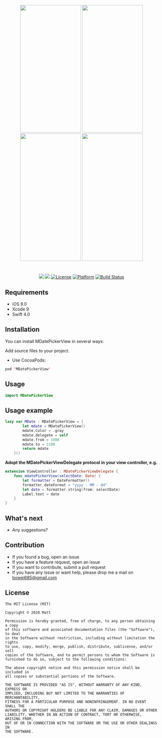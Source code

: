 <div align="center">
<img src="https://matt-bucket-images.s3-ap-southeast-1.amazonaws.com/MDatePickerView_Photo-3.png" width="200" height="420"/> <img src="https://matt-bucket-images.s3-ap-southeast-1.amazonaws.com/MDatePickerView.gif" width="200" height="420"/> <img src="https://matt-bucket-images.s3-ap-southeast-1.amazonaws.com/MDatePickerView_Photo-2.png" width="200" height="420"/> <img src="https://matt-bucket-images.s3-ap-southeast-1.amazonaws.com/MDatePickerView_Photo-4.png" width="200" height="420"/>
</div>
<h1></h1>
<div align="center">
<p><a href="https://camo.githubusercontent.com/0188e770bbde9d9eae6720a70d5d3fad0952d77b/68747470733a2f2f696d672e736869656c64732e696f2f62616467652f53776966742d322e322d6f72616e67652e737667" target="_blank"><img src="https://img.shields.io/badge/Swift-4-orange.svg"></a>
<a href="http://cocoapods.org/pods/MDatePickerView."><img src="https://img.shields.io/cocoapods/v/MDatePickerView.svg?style=flat"></a>
<a href="http://cocoapods.org/pods/glitchlabel"><img alt="License" src="https://img.shields.io/cocoapods/l/GlitchLabel.svg?style=flat"></a>
<a href="http://cocoapods.org/pods/glitchlabel"><img alt="Platform" src="https://img.shields.io/cocoapods/p/GlitchLabel.svg?style=flat"></a>
<a href="https://travis-ci.org/kciter/GlitchLabel"><img alt="Build Status" src="https://travis-ci.org/kciter/GlitchLabel.svg?branch=master"></a></p>
</div>

## Requirements 
- iOS 9.0
- Xcode 9
- Swift 4.0

## Installation
You can install MDatePickerView in several ways:

Add source files to your project.
- Use CocoaPods:

```swift
pod 'MDatePickerView'
```

## Usage
```swift
import MDatePickerView
```

## Usage example
```swift
lazy var MDate : MDatePickerView = {
        let mdate = MDatePickerView()
        mdate.Color = .gray
        mdate.delegate = self
        mdate.from = 1980
        mdate.to = 2100
        return mdate
    }()
```

**Adopt the MDatePickerViewDelegate protocol in your view controller, e.g.**
```swift
extension ViewController : MDatePickerViewDelegate {
    func mdatePickerView(selectDate: Date) {
        let formatter = DateFormatter()
        formatter.dateFormat = "yyyy - MM - dd"
        let date = formatter.string(from: selectDate)
        Label.text = date
    }
}
```

## What's next
- Any suggestions?

## Contribution

- If you found a bug, open an issue
- If you have a feature request, open an issue
- If you want to contribute, submit a pull request
- If you have any issue or want help, please drop me a mail on bowei685@gmail.com

## License

    The MIT License (MIT)

    Copyright © 2020 Matt

    Permission is hereby granted, free of charge, to any person obtaining a copy
    of this software and associated documentation files (the "Software"), to deal
    in the Software without restriction, including without limitation the rights
    to use, copy, modify, merge, publish, distribute, sublicense, and/or sell
    copies of the Software, and to permit persons to whom the Software is
    furnished to do so, subject to the following conditions:

    The above copyright notice and this permission notice shall be included in
    all copies or substantial portions of the Software.

    THE SOFTWARE IS PROVIDED "AS IS", WITHOUT WARRANTY OF ANY KIND, EXPRESS OR
    IMPLIED, INCLUDING BUT NOT LIMITED TO THE WARRANTIES OF MERCHANTABILITY,
    FITNESS FOR A PARTICULAR PURPOSE AND NONINFRINGEMENT. IN NO EVENT SHALL THE
    AUTHORS OR COPYRIGHT HOLDERS BE LIABLE FOR ANY CLAIM, DAMAGES OR OTHER
    LIABILITY, WHETHER IN AN ACTION OF CONTRACT, TORT OR OTHERWISE, ARISING FROM,
    OUT OF OR IN CONNECTION WITH THE SOFTWARE OR THE USE OR OTHER DEALINGS IN
    THE SOFTWARE.
